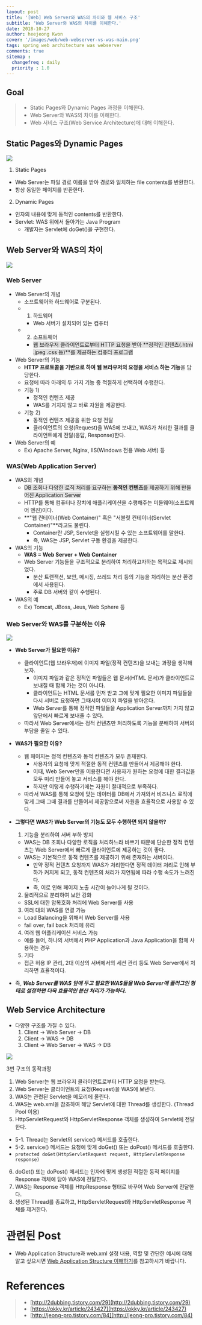 ```yaml
---
layout: post
title: '[Web] Web Server와 WAS의 차이와 웹 서비스 구조'
subtitle: 'Web Server와 WAS의 차이를 이해한다.'
date: 2018-10-27
author: heejeong Kwon
cover: '/images/web/web-webserver-vs-was-main.png'
tags: spring web architecture was webserver
comments: true
sitemap :
  changefreq : daily
  priority : 1.0
---
```



## Goal
> - Static Pages와 Dynamic Pages 과정을 이해한다.
> - Web Server와 WAS의 차이를 이해한다.
> - Web 서비스 구조(Web Service Architecture)에 대해 이해한다.

## Static Pages와 Dynamic Pages
![](/images/web/static-vs-dynamic.png)
1. Static Pages
  * Web Server는 파일 경로 이름을 받아 경로와 일치하는 file contents를 반환한다.
  * 항상 동일한 페이지를 반환한다.
2. Dynamic Pages
  * 인자의 내용에 맞게 동적인 contents를 반환한다.
  * Servlet: WAS 위에서 돌아가는 Java Program
    * 개발자는 Servlet에 doGet()을 구현한다.

## Web Server와 WAS의 차이
![](/images/web/webserver-vs-was1.png)
### Web Server
* Web Server의 개념
  * 소프트웨어와 하드웨어로 구분된다.
  * 1) 하드웨어
    * Web 서버가 설치되어 있는 컴퓨터
  * 2) 소프트웨어
    * <span style="background-color: #e1e1e1">웹 브라우저 클라이언트로부터 HTTP 요청을 받아 **정적인 컨텐츠(.html .jpeg .css 등)**를 제공하는 컴퓨터 프로그램</span>
* Web Server의 기능
  * **HTTP 프로토콜을 기반으로 하여 웹 브라우저의 요청을 서비스 하는 기능**을 담당한다.
  * 요청에 따라 아래의 두 가지 기능 중 적절하게 선택하여 수행한다.
  * 기능 1)
    * 정적인 컨텐츠 제공
    * WAS를 거치지 않고 바로 자원을 제공한다.
  * 기능 2)
    * 동적인 컨텐츠 제공을 위한 요청 전달
    * 클라이언트의 요청(Request)을 WAS에 보내고, WAS가 처리한 결과를 클라이언트에게 전달(응답, Response)한다.
* Web Server의 예
  * Ex) Apache Server, Nginx, IIS(Windows 전용 Web 서버) 등

### WAS(Web Application Server)
* WAS의 개념
  * <span style="background-color: #e1e1e1">DB 조회나 다양한 로직 처리를 요구하는 **동적인 컨텐츠**를 제공하기 위해 만들어진 Application Server</span>
  * HTTP를 통해 컴퓨터나 장치에 애플리케이션을 수행해주는 미들웨어(소프트웨어 엔진)이다.
  * **"웹 컨테이너(Web Container)" 혹은 "서블릿 컨테이너(Servlet Container)"**라고도 불린다.
    * Container란 JSP, Servlet을 실행시킬 수 있는 소프트웨어를 말한다.
    * 즉, WAS는 JSP, Servlet 구동 환경을 제공한다.
* WAS의 기능
  * **WAS = Web Server + Web Container**
  * Web Server 기능들을 구조적으로 분리하여 처리하고자하는 목적으로 제시되었다.
    * 분산 트랜잭션, 보안, 메시징, 쓰레드 처리 등의 기능을 처리하는 분산 환경에서 사용된다.
    * 주로 DB 서버와 같이 수행된다. 
* WAS의 예
  * Ex) Tomcat, JBoss, Jeus, Web Sphere 등

### Web Server와 WAS를 구분하는 이유
![](/images/web/webserver-vs-was2.png)
* **Web Server가 필요한 이유?**
  * 클라이언트(웹 브라우저)에 이미지 파일(정적 컨텐츠)을 보내는 과정을 생각해보자.
    * 이미지 파일과 같은 정적인 파일들은 웹 문서(HTML 문서)가 클라이언트로 보내질 때 함께 가는 것이 아니다.
    * 클라이언트는 HTML 문서를 먼저 받고 그에 맞게 필요한 이미지 파일들을 다시 서버로 요청하면 그때서야 이미지 파일을 받아온다.
    * Web Server를 통해 정적인 파일들을 Application Server까지 가지 않고 앞단에서 빠르게 보내줄 수 있다.
  * 따라서 Web Server에서는 정적 컨텐츠만 처리하도록 기능을 분배하여 서버의 부담을 줄일 수 있다.

* **WAS가 필요한 이유?**
  * 웹 페이지는 정적 컨텐츠와 동적 컨텐츠가 모두 존재한다.
    * 사용자의 요청에 맞게 적절한 동적 컨텐츠를 만들어서 제공해야 한다.
    * 이때, Web Server만을 이용한다면 사용자가 원하는 요청에 대한 결과값을 모두 미리 만들어 놓고 서비스를 해야 한다. 
    * 하지만 이렇게 수행하기에는 자원이 절대적으로 부족하다.
  * 따라서 WAS를 통해 요청에 맞는 데이터를 DB에서 가져와서 비즈니스 로직에 맞게 그때 그때 결과를 만들어서 제공함으로써 자원을 효율적으로 사용할 수 있다.

* **그렇다면 WAS가 Web Server의 기능도 모두 수행하면 되지 않을까?**
  1. 기능을 분리하여 서버 부하 방지
    * WAS는 DB 조회나 다양한 로직을 처리하느라 바쁘기 때문에 단순한 정적 컨텐츠는 Web Server에서 빠르게 클라이언트에 제공하는 것이 좋다.
    * WAS는 기본적으로 동적 컨텐츠를 제공하기 위해 존재하는 서버이다.
      * 만약 정적 컨텐츠 요청까지 WAS가 처리한다면 정적 데이터 처리로 인해 부하가 커지게 되고, 동적 컨텐츠의 처리가 지연됨에 따라 수행 속도가 느려진다.
      * 즉, 이로 인해 페이지 노출 시간이 늘어나게 될 것이다.
  2. 물리적으로 분리하여 보안 강화
    * SSL에 대한 암복호화 처리에 Web Server를 사용
  3. 여러 대의 WAS를 연결 가능
    * Load Balancing을 위해서 Web Server를 사용
    * fail over, fail back 처리에 유리
  4. 여러 웹 어플리케이션 서비스 가능
    * 예를 들어, 하나의 서버에서 PHP Application과 Java Application을 함께 사용하는 경우
  5. 기타
    * 접근 허용 IP 관리, 2대 이상의 서버에서의 세션 관리 등도 Web Server에서 처리하면 효율적이다.

* 즉, ***Web Server를 WAS 앞에 두고 필요한 WAS들을 Web Server에 플러그인 형태로 설정하면 더욱 효율적인 분산 처리가 가능하다.***

## Web Service Architecture
* 다양한 구조를 가질 수 있다.
  1. Client -> Web Server -> DB
  2. Client -> WAS -> DB
  3. Client -> Web Server -> WAS -> DB  

![](/images/web/web-service-architecture.png)

3번 구조의 동작과정
1. Web Server는 웹 브라우저 클라이언트로부터 HTTP 요청을 받는다.
2. Web Server는 클라이언트의 요청(Request)을 WAS에 보낸다.
3. WAS는 관련된 Servlet을 메모리에 올린다.
4. WAS는 web.xml을 참조하여 해당 Servlet에 대한 Thread를 생성한다. (Thread Pool 이용)
5. HttpServletRequest와 HttpServletResponse 객체를 생성하여 Servlet에 전달한다.
  * 5-1. Thread는 Servlet의 service() 메서드를 호출한다.
  * 5-2. service() 메서드는 요청에 맞게 doGet() 또는 doPost() 메서드를 호출한다.
  * `protected doGet(HttpServletRequest request, HttpServletResponse response)`
6. doGet() 또는 doPost() 메서드는 인자에 맞게 생성된 적절한 동적 페이지를 Response 객체에 담아 WAS에 전달한다.
7. WAS는 Response 객체를 HttpResponse 형태로 바꾸어 Web Server에 전달한다.
8. 생성된 Thread를 종료하고, HttpServletRequest와 HttpServletResponse 객체를 제거한다.

# 관련된 Post
* Web Application Structure과 web.xml 설정 내용, 역할 및 간단한 예시에 대해 알고 싶으시면 [Web Application Structure 이해하기](https://gmlwjd9405.github.io/2018/10/29/web-application-structure.html)를 참고하시기 바랍니다.

# References
> - [http://2dubbing.tistory.com/29](http://2dubbing.tistory.com/29)
> - [https://okky.kr/article/243427](https://okky.kr/article/243427)
> - [http://jeong-pro.tistory.com/84](http://jeong-pro.tistory.com/84)
